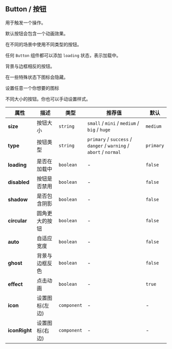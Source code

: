## Button / 按钮

用于触发一个操作。

<ex-code name="ex-button-basic">

默认按钮会包含一个动画效果。

</ex-code>

<ex-code name="ex-button-type">

在不同的场景中使用不同类型的按钮。

</ex-code>

<ex-code name="ex-button-loading">

任何 <code>Button</code> 组件都可以添加 <code>loading</code> 状态，表示加载中。

</ex-code>

<ex-code name="ex-button-status">

</ex-code>

<ex-code name="ex-button-ghost">

背景与边框相反的按钮。

</ex-code>

<ex-code name="ex-button-icon">

在一些特殊状态下图标会隐藏。

</ex-code>

<ex-code name="ex-button-custom-icon">

设置任意一个你想要的图标

</ex-code>

<ex-code name="ex-button-size">

不同大小的按钮。你也可以手动设置样式。

</ex-code>

<ex-footer edit-link="https://github.com/geist-org/vue/edit/master/docs/en-us/components/button.md">

| 属性          | 描述           | 类型        | 推荐值                                                            | 默认      |
| ------------- | -------------- | ----------- | ----------------------------------------------------------------- | --------- |
| **size**      | 按钮大小       | `string`    | `small` / `mini` / `medium` / `big` / `huge`                      | `medium`  |
| **type**      | 按钮类型       | `string`    | `primary` / `success` / `danger` / `warning` / `abort` / `normal` | `primary` |
| **loading**   | 是否在加载中   | `boolean`   | -                                                                 | `false`   |
| **disabled**  | 按钮是否禁用   | `boolean`   | -                                                                 | `false`   |
| **shadow**    | 是否包含阴影   | `boolean`   | -                                                                 | `false`   |
| **circular**  | 圆角更大的按钮 | `boolean`   | -                                                                 | `false`   |
| **auto**      | 自适应宽度     | `boolean`   | -                                                                 | `false`   |
| **ghost**     | 背景与边框反色 | `boolean`   | -                                                                 | `false`   |
| **effect**    | 点击动画       | `boolean`   | -                                                                 | `true`    |
| **icon**      | 设置图标(左边) | `component` | -                                                                 | -         |
| **iconRight** | 设置图标(右边) | `component` | -                                                                 | -         |

</ex-footer>
